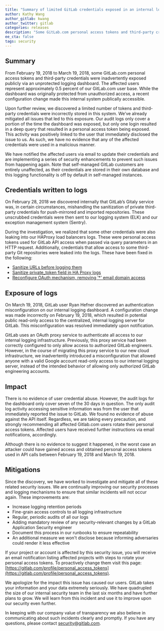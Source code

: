 ```yaml
---
title: "Summary of limited GitLab credentials exposed in an internal logging system"
author: Kathy Wang
author_gitlab: kwang
author_twitter: gitlab
categories: releases
description: "Some GitLab.com personal access tokens and third-party credentials were inadvertently exposed publicly. This has since been resolved and all affected users notified. Read on for more details."
ee_cta: false
tags: security
---
```


## Summary

From February 19, 2018 to March 19, 2018, some GitLab.com personal access tokens and third-party credentials were inadvertently exposed publicly via an unprotected logging dashboard. The affected users represent approximately 0.5 percent of our GitLab.com user base. While the dashboard was originally protected from unauthorized access, a recent configuration change made this internal system publically accessible.

<!-- more -->

Upon further review, we discovered a limited number of tokens and third-party credentials were incorrectly stored in this system. We’ve already mitigated all issues that led to this exposure. Our audit logs only cover a portion of the time the dashboard was exposed, but only one login resulted in a deep query that resulted in a personal access token being exposed. This activity was positively linked to the user that immediately disclosed the issue to us. As such, we have no evidence that any of the affected credentials were used in a malicious manner.

We have notified the affected users via email to update their credentials and are implementing a series of security enhancements to prevent such issues from happening again. Note that self-managed GitLab customers are entirely unaffected, as their credentials are stored in their own database and this logging functionality is off by default in self-managed instances.

## Credentials written to logs

On February 28, 2018 we discovered internally that GitLab’s Gitaly service was, in certain circumstances, mishandling the sanitization of private third-party credentials for push-mirrored and imported repositories. These unscrubbed credentials were then sent to our logging system (ELK) and our exception management system (Sentry).

During the investigation, we realized that some other credentials were also leaking into our HAProxy load balancers logs. These were personal access tokens used for GitLab API access when passed via query parameters in an HTTP request. Additionally, credentials that allow access to some third-party Git repositories were leaked into the logs. These have been fixed in the following:

* [Sanitize URLs before logging them](https://gitlab.com/gitlab-org/gitaly/merge_requests/624)
* [Sanitize private_token field in HA Proxy logs](https://gitlab.com/gitlab-cookbooks/gitlab_fluentd/merge_requests/7)
* [Reconfigure OAuth mechanism, removing ‘*’ email domain access](https://gitlab.com/gitlab-cookbooks/gitlab-oauth2-proxy/merge_requests/10)

## Exposure of logs

On March 19, 2018, GitLab user Ryan Hefner discovered an authentication misconfiguration on our internal logging dashboard. A configuration change was made incorrectly on February 19, 2018, which resulted in potential public read-only access to the centralized, internal logging server for GitLab. This misconfiguration was resolved immediately upon notification.

GitLab uses an OAuth proxy service to authenticate all access to our internal logging infrastructure. Previously, this proxy service had been correctly configured to only allow access to authorized GitLab engineers. However, in the course of migrating this proxy service to our new cloud infrastructure, we inadvertently introduced a misconfiguration that allowed anyone with a valid Google account read-only access to our internal logging server, instead of the intended behavior of allowing only authorized GitLab engineering accounts.

## Impact

There is no evidence of user credential abuse. However, the audit logs for the dashboard only cover seven of the 30 days in question. The only audit log activity accessing sensitive information was from the user that immediately reported the issue to GitLab. We found no evidence of abuse against the API itself. Regardless, we are taking every precaution, and strongly recommending all affected Gitlab.com users rotate their personal access tokens. Affected users have received further instructions via email notifications, accordingly.

Although there is no evidence to suggest it happened, in the worst case an attacker could have gained access and obtained personal access tokens used in API calls between February 19, 2018 and March 19, 2018.

## Mitigations

Since the discovery, we have worked to investigate and mitigate all of these related security issues. We are continually improving our security processes and logging mechanisms to ensure that similar incidents will not occur again. These improvements are:

* Increase logging retention periods
* Fine-grain access controls to all logging infrastructure
* Regular, periodic audits of all our logs
* Adding mandatory review of any security-relevant changes by a GitLab Application Security engineer
* Document this process in our runbooks to ensure repeatability
* An additional measure we won't disclose because informing adversaries could render it less effective

If your project or account is affected by this security issue, you will receive an email notification listing affected projects with steps to rotate your personal access tokens. To proactively change them visit this page: [https://gitlab.com/profile/personal_access_tokens](https://gitlab.com/profile/personal_access_tokens).

We apologize for the impact this issue has caused our users. GitLab takes your information and your data extremely seriously. We have quadrupled the size of our internal security team in the last six months and have further plans to grow. We will learn from this incident and use it to improve upon our security even further.

In keeping with our company value of transparency we also believe in communicating about such incidents clearly and promptly. If you have any questions, please contact [security@gitlab.com](mailto:security@gitlab.com).
